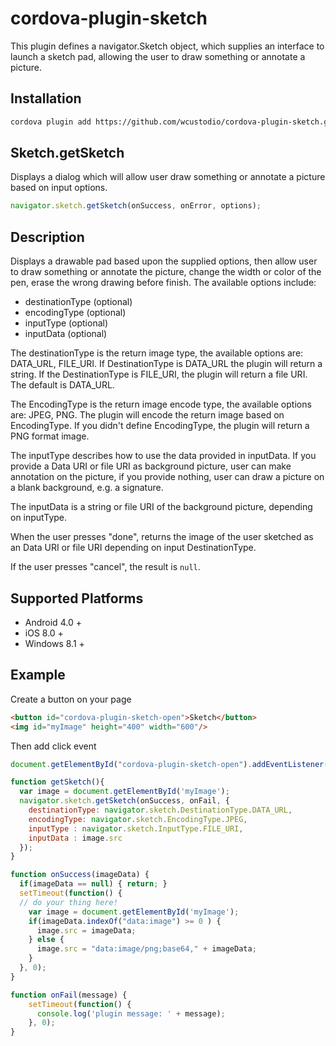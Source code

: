 # cordova-plugin-sketch

This plugin defines a navigator.Sketch object, which supplies an interface to launch a sketch pad, allowing the user to draw something or annotate a picture.

## Installation

```sh
cordova plugin add https://github.com/wcustodio/cordova-plugin-sketch.git
```

## Sketch.getSketch

Displays a dialog which will allow user draw something or annotate a picture based on input options.

```javascript
navigator.sketch.getSketch(onSuccess, onError, options);
```

## Description

Displays a drawable pad based upon the supplied options, then allow user to draw something or annotate the picture, change the width or color of the pen, erase the wrong drawing before finish. The available options include:

- destinationType (optional)
- encodingType (optional)
- inputType (optional)
- inputData (optional)

The destinationType is the return image type, the available options are: DATA_URL, FILE_URI. If DestinationType is DATA_URL the plugin will return a string. If the DestinationType is FILE_URI, the plugin will return a file URI. The default is DATA_URL.

The EncodingType is the return image encode type, the available options are: JPEG, PNG. The plugin will encode the return image based on EncodingType. If you didn't define EncodingType, the plugin will return a PNG format image.

The inputType describes how to use the data provided in inputData. If you provide a Data URI or file URI as background picture, user can make annotation on the picture, if you provide nothing, user can draw a picture on a blank background, e.g. a signature.

The inputData is a string or file URI of the background picture, depending on inputType.

When the user presses "done", returns the image of the user sketched as an Data URI or file URI depending on input DestinationType.

If the user presses "cancel", the result is `null`.

## Supported Platforms

- Android 4.0 +
- iOS 8.0 +
- Windows 8.1 +

## Example

Create a button on your page

```html
<button id="cordova-plugin-sketch-open">Sketch</button>
<img id="myImage" height="400" width="600"/>
```

Then add click event

```javascript
document.getElementById("cordova-plugin-sketch-open").addEventListener("click", getSketch, false);

function getSketch(){
  var image = document.getElementById('myImage');
  navigator.sketch.getSketch(onSuccess, onFail, {
    destinationType: navigator.sketch.DestinationType.DATA_URL,
    encodingType: navigator.sketch.EncodingType.JPEG,
    inputType : navigator.sketch.InputType.FILE_URI,
    inputData : image.src
  });
}

function onSuccess(imageData) {
  if(imageData == null) { return; }
  setTimeout(function() {
  // do your thing here!
    var image = document.getElementById('myImage');
    if(imageData.indexOf("data:image") >= 0 ) {
      image.src = imageData;
    } else {
      image.src = "data:image/png;base64," + imageData;
    }
  }, 0);
}

function onFail(message) {
    setTimeout(function() {
      console.log('plugin message: ' + message);
    }, 0);
}
```
